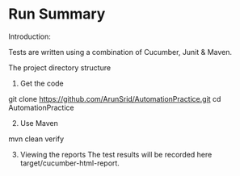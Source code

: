 # Run Summary 

Introduction:

Tests are written using a combination of Cucumber, Junit & Maven.


The project directory structure


1) Get the code

git clone https://github.com/ArunSrid/AutomationPractice.git
cd AutomationPractice


2) Use Maven

mvn clean verify 


3) Viewing the reports
The test results will be recorded here target/cucumber-html-report. 


